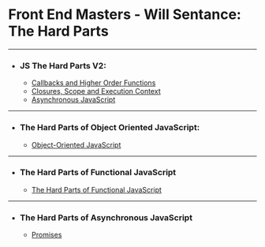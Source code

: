 # Front End Masters - Will Sentance: The Hard Parts

---

- ### JS The Hard Parts V2:

  - [Callbacks and Higher Order Functions](src/JS%20The%20Hard%20Parts%20V2/callbacks-and-higher-order-functions.ts)
  - [Closures, Scope and Execution Context](src/JS%20The%20Hard%20Parts%20V2/closures-scope-and-execution-context.ts)
  - [Asynchronous JavaScript](src/JS%20The%20Hard%20Parts%20V2/asynchronous-javascript.ts)

---

- ### The Hard Parts of Object Oriented JavaScript:
  - [Object-Oriented JavaScript](src/The%20Hard%20Parts%20of%20Object%20Oriented%20JavaScript/object-oriented-javaScript.ts)

---

- ### The Hard Parts of Functional JavaScript
  - [The Hard Parts of Functional JavaScript](src/The%20Hard%20Parts%20of%20Functional%20JavaScript/higher-order-functions.ts)

---

- ### The Hard Parts of Asynchronous JavaScript
  - [Promises](src/The%20Hard%20Parts%20of%20Asynchronous%20JavaScript/promises.ts)
